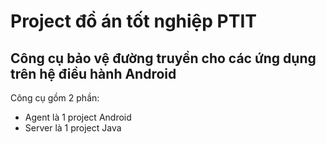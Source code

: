 # Project đồ án tốt nghiệp PTIT 
## Công cụ bảo vệ đường truyền cho các ứng dụng trên hệ điều hành Android

Công cụ gồm 2 phần:
  * Agent là 1 project Android
  * Server là 1 project Java
